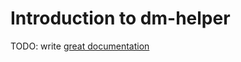 # Introduction to dm-helper

TODO: write [great documentation](http://jacobian.org/writing/what-to-write/)
